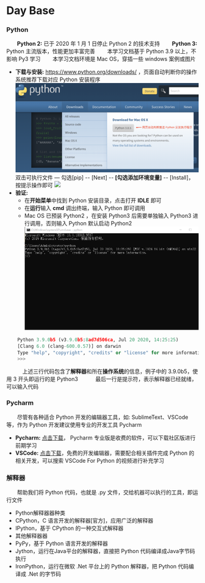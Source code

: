 # Day Base
### Python
&emsp;&emsp;**Python 2:** 已于 2020 年 1 月 1 日停止 Python 2 的技术支持
&emsp;&emsp;**Python 3:** Python 主流版本，性能更加丰富完善
&emsp;&emsp;本学习文档基于 Python 3.9 以上，不影响 Py3 学习 
&emsp;&emsp;本学习文档环境是 Mac OS，穿插一些 windows 案例或图片

* **下载与安装:** https://www.python.org/downloads/ ，页面自动判断你的操作系统推荐下载对应 Python 安装程序 
![](/assets/QQ20200722-162303@2x.png)
双击可执行文件 — 勾选[pip] -- [Next] -- **[勾选添加环境变量]** -- [Install]，按提示操作即可
![](/assets/{M7OE@K`Q$MCE`@NMPS4S90.png)
* **验证:** 
  * 在**开始菜单**中找到 Python 安装目录，点击打开 **IDLE** 即可
  * 在**运行**输入 **cmd** 调出终端，输入 Python 即可调用
  * Mac OS 已预装 Python2 ，在安装 Python3 后需要单独输入 Python3 进行调用，否则输入 Python 默认启动 Python2
![](/assets/Lark20200803-111505.png)


```python
    Python 3.9.0b5 (v3.9.0b5:8ad7d506ca, Jul 20 2020, 14:25:25) 
    [Clang 6.0 (clang-600.0.57)] on darwin
    Type "help", "copyright", "credits" or "license" for more information.
    >>> 

```
&emsp;&emsp;&emsp;上述三行代码包含了**解释器**和所在**操作系统**的信息，例子中的 3.9.0b5，使用 3 开头即运行的是 Python3
&emsp;&emsp;&emsp;最后一行是提示符，表示解释器已经就绪，可以输入代码


### Pycharm
&emsp;&emsp;尽管有各种适合 Python 开发的编辑器工具，如: SublimeText、VSCode等，作为 Python 开发建议使用专业的开发工具 Pycharm
* **Pycharm:** [点击下载](https://www.jetbrains.com/pycharm/download/)， Pycharm 专业版是收费的软件，可以下载社区版进行前期学习
* **VSCode:** [点击下载](https://code.visualstudio.com/)，免费的开发编辑器，需要配合相关插件完成 Python 的相关开发，可以搜索 VSCode For Python 的视频进行补充学习

### 解释器
&emsp;&emsp;帮助我们将 Python 代码，也就是 .py 文件，交给机器可以执行的工具，即运行文件
*  Python解释器器种类 
  * CPython，C 语⾔开发的解释器[官⽅]，应⽤广泛的解释器   
  * IPython，基于 CPython  的⼀种交互式解释器
*  其他解释器器
  * PyPy，基于 Python 语⾔开发的解释器
  * Jython，运⾏在Java平台的解释器，直接把 Python 代码编译成Java字节码执⾏   
  * IronPython，运⾏在微软 .Net 平台上的 Python 解释器，把 Python 代码编译成 .Net 的字节码








